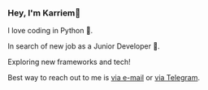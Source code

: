 ### Hey, I'm Karriem👋

I love coding in Python :snake:. 

In search of new job as a Junior Developer 👶. 

Exploring new frameworks and tech!

Best way to reach out to me is [via e-mail](mailto:listentowoes@gmail.com) or [via Telegram](https://t.me/souslash).
